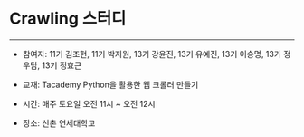 # Crawling 스터디
--------------------

- 참여자: 11기 김조현, 11기 박지원, 13기 강윤진, 13기 유예진, 13기 이승명, 13기 정우담, 13기 정효근

- 교재: Tacademy Python을 활용한 웹 크롤러 만들기

- 시간: 매주 토요일 오전 11시 ~ 오전 12시

- 장소: 신촌 연세대학교

